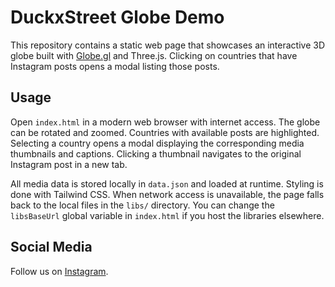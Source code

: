 # DuckxStreet Globe Demo

This repository contains a static web page that showcases an interactive 3D globe built with [Globe.gl](https://github.com/vasturiano/globe.gl) and Three.js. Clicking on countries that have Instagram posts opens a modal listing those posts.

## Usage

Open `index.html` in a modern web browser with internet access. The globe can be rotated and zoomed. Countries with available posts are highlighted. Selecting a country opens a modal displaying the corresponding media thumbnails and captions. Clicking a thumbnail navigates to the original Instagram post in a new tab.

All media data is stored locally in `data.json` and loaded at runtime. Styling is done with Tailwind CSS.
When network access is unavailable, the page falls back to the local files in the `libs/` directory. You can change the `libsBaseUrl` global variable in `index.html` if you host the libraries elsewhere.

## Social Media

Follow us on [Instagram](https://www.instagram.com/duckxstreet/).
